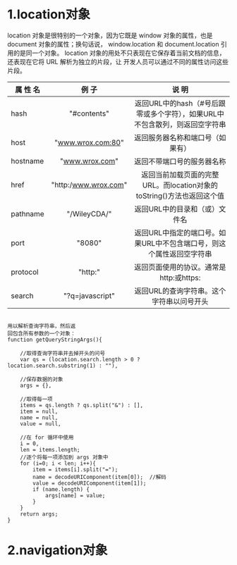 # 1.location对象
location 对象是很特别的一个对象，因为它既是 window 对象的属性，也是
document 对象的属性；换句话说， window.location 和 document.location 引用的是同一个对象。
location 对象的用处不只表现在它保存着当前文档的信息，还表现在它将 URL 解析为独立的片段，让
开发人员可以通过不同的属性访问这些片段。

| 属 性 名 |例 子 | 说 明|
| ------------- |:-------------:|:-------------:|
|hash |"#contents" |返回URL中的hash（#号后跟零或多个字符），如果URL中不包含散列，则返回空字符串
|host | "www.wrox.com:80" | 返回服务器名称和端口号（如果有）
|hostname | "www.wrox.com" | 返回不带端口号的服务器名称
|href  | "http:/www.wrox.com" | 返回当前加载页面的完整URL。而location对象的toString()方法也返回这个值
|pathname |"/WileyCDA/"| 返回URL中的目录和（或）文件名
|port | "8080"| 返回URL中指定的端口号。如果URL中不包含端口号，则这个属性返回空字符串
|protocol |"http:" | 返回页面使用的协议。通常是http:或https:
| search | "?q=javascript"| 返回URL的查询字符串。这个字符串以问号开头

```

用以解析查询字符串，然后返
回包含所有参数的一个对象：
function getQueryStringArgs(){

	//取得查询字符串并去掉开头的问号
	var qs = (location.search.length > 0 ? location.search.substring(1) : ""),

	//保存数据的对象
	args = {},

	//取得每一项
	items = qs.length ? qs.split("&") : [],
	item = null,
	name = null,
	value = null,

	//在 for 循环中使用
	i = 0,
	len = items.length;
	//逐个将每一项添加到 args 对象中
	for (i=0; i < len; i++){
		item = items[i].split("=");
		name = decodeURIComponent(item[0]);  //解码
		value = decodeURIComponent(item[1]);
		if (name.length) {
			args[name] = value;
		}
	}
	return args;
}
```

# 2.navigation对象
